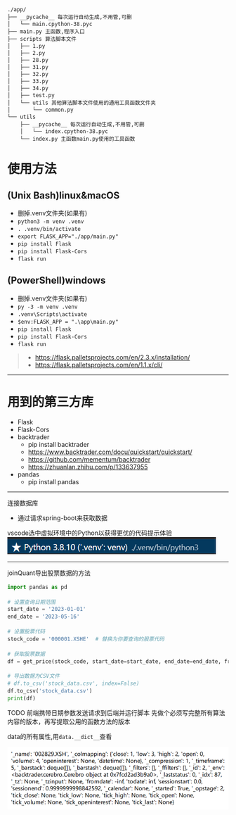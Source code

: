 ```
./app/
├── __pycache__ 每次运行自动生成,不用管,可删
│   └── main.cpython-38.pyc 
├── main.py 主函数,程序入口
├── scripts 算法脚本文件
│   ├── 1.py 
│   ├── 2.py
│   ├── 28.py
│   ├── 31.py
│   ├── 32.py
│   ├── 33.py
│   ├── 34.py
│   ├── test.py
│   └── utils 其他算法脚本文件使用的通用工具函数文件夹
│       └── common.py 
└── utils
    ├── __pycache__ 每次运行自动生成,不用管,可删
    │   └── index.cpython-38.pyc 
    └── index.py 主函数main.py使用的工具函数
```

# 使用方法
## (Unix Bash)linux&macOS
* 删掉.venv文件夹(如果有)
* `python3 -m venv .venv`
* `. .venv/bin/activate`
* `export FLASK_APP="./app/main.py"`
* `pip install Flask`
* `pip install Flask-Cors`
* `flask run`
## (PowerShell)windows
* 删掉.venv文件夹(如果有)
* `py -3 -m venv .venv`
* `.venv\Scripts\activate`
* `$env:FLASK_APP = ".\app\main.py"`
* `pip install Flask`
* `pip install Flask-Cors`
* `flask run`
  

> * https://flask.palletsprojects.com/en/2.3.x/installation/
> * https://flask.palletsprojects.com/en/1.1.x/cli/

---
# 用到的第三方库
* Flask
* Flask-Cors
* backtrader
  * pip install backtrader
  * https://www.backtrader.com/docu/quickstart/quickstart/
  * https://github.com/mementum/backtrader
  * https://zhuanlan.zhihu.com/p/133637955
* pandas
  * pip install pandas

---



连接数据库
* 通过请求spring-boot来获取数据

vscode选中虚拟环境中的Python以获得更优的代码提示体验
![](docs/images/2023-05-09-11-28-06.png)

---
joinQuant导出股票数据的方法
```python
import pandas as pd

# 设置查询日期范围
start_date = '2023-01-01'
end_date = '2023-05-16'

# 设置股票代码
stock_code = '000001.XSHE'  # 替换为你要查询的股票代码

# 获取股票数据
df = get_price(stock_code, start_date=start_date, end_date=end_date, frequency='daily')

# 导出数据为CSV文件
# df.to_csv('stock_data.csv', index=False)
df.to_csv('stock_data.csv')
print(df)
```


TODO
前端携带日期参数发送请求到后端并运行脚本
先做个必须写完整所有算法内容的版本，再写提取公用的函数方法的版本


data的所有属性,用`data.__dict__`查看


![](docs/images/2023-05-17-10-28-33.png)